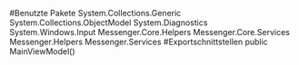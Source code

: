 #Benutzte Pakete
System.Collections.Generic
System.Collections.ObjectModel
System.Diagnostics
System.Windows.Input
Messenger.Core.Helpers
Messenger.Core.Services
Messenger.Helpers
Messenger.Services
#Exportschnittstellen
public MainViewModel()
